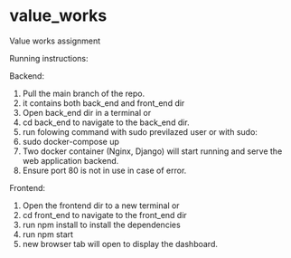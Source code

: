 # value_works
Value works assignment

Running instructions:

Backend:
1. Pull the main branch of the repo.
2. it contains both back_end and front_end dir 
3. Open back_end dir in a terminal or
4. cd back_end to navigate to the back_end dir.
5. run folowing command with sudo previlazed user or with sudo:
6. sudo docker-compose up
7. Two docker container (Nginx, Django) will start running and serve the web application backend.
8. Ensure port 80 is not in use in case of error.

Frontend:
1. Open the frontend dir to a new terminal or
2. cd front_end to navigate to the front_end dir
3. run npm install to install the dependencies
4. run npm start
5. new browser tab will open to display the dashboard.
 
 
